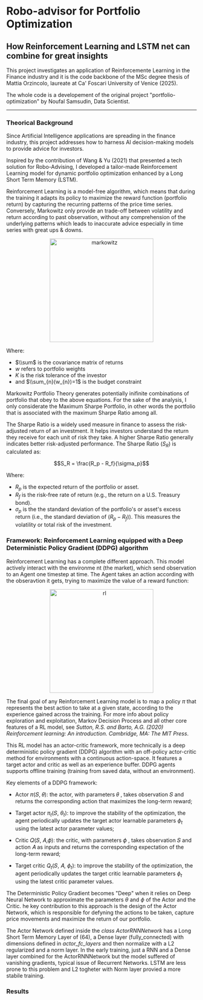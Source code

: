 # Robo-advisor for Portfolio Optimization
## How Reinforcement Learning and LSTM net can combine for great insights

This project investigates an application of Reinforcemente Learning in the Finance industry and it is the code backbone of the MSc degree thesis of Mattia Orzincolo, laureate at Ca' Foscari University of Venice (2025).

The whole code is a developement of the original project "portfolio-optimization" by Noufal Samsudin, Data Scientist.

---

### Theorical Background

Since Artificial Intelligence applications are spreading in the finance industry, this project addresses how to harness AI decision-making models to provide advice for investors.  

Inspired by the contribution of Wang & Yu (2021) that presented a tech solution for Robo-Advising, I developed a tailor-made Reinforcement Learning model for dynamic portfolio optimization enhanced by a Long Short Term Memory (LSTM).  

Reinforcement Learning is a model-free algorithm, which means that during the training it adapts its policy to maximize the reward function (portfolio return) by capturing the recurring patterns of the price time series. Conversely, Markowitz only provide an trade-off between volatility and return according to past observation, without any comprehension of the underlying patterns which leads to inaccurate advice especially in time series with great ups & downs.

<div align="center">
<img width="274" alt="markowitz" src="https://github.com/user-attachments/assets/5303db1c-09cd-4842-8383-c79a57ecd492" />
</div>

Where:
* $\\sum$ is the covariance matrix of returns
* $w$ refers to portfolio weights
* $K$ is the risk tolerance of the investor
* and $\\sum_{n}(w_{n})=1$ is the budget constraint
  

Markowitz Portfolio Theory generates potentially inifinite combinations of portfolio that obey to the above equations. For the sake of the analysis, I only considerate the Maximum Sharpe Portfolio, in other words the portfolio that is associated with the maximum Sharpe Ratio among all.

The Sharpe Ratio is a widely used measure in finance to assess the risk-adjusted return of an investment. It helps investors understand the return they receive for each unit of risk they take. A higher Sharpe Ratio generally indicates better risk-adjusted performance.
The Sharpe Ratio ($S_R$) is calculated as:

$$S_R = \frac{R_p - R_f}{\sigma_p}$$

Where:
* $R_p$ is the expected return of the portfolio or asset.
* $R_f$ is the risk-free rate of return (e.g., the return on a U.S. Treasury bond).
* $\sigma_p$ is the the standard deviation of the portfolio's or asset's excess return (i.e., the standard deviation of $(R_p - R_f)$). This measures the volatility or total risk of the investment.

### Framework: Reinforcement Learning equipped with a Deep Deterministic Policy Gradient (DDPG) algorithm

Reinforcement Learning has a complete different approach. This model actively interact with the environme
nt (the market), which send observation to an Agent one timestep at time. The Agent takes an action according with the obseravtion it gets, trying to maximize the value of a reward function:
<div align='center'>
<img width="274" alt="rl" src="https://github.com/user-attachments/assets/81fb4b33-22af-4a07-a1d0-b928b46e22b0" />
</div>

The final goal of any Reinforcement Learning model is to map a policy $\pi$ that represents the best action to take at a given state, according to the experience gained across the training. For more info about policy exploration and exploitation, Markov Decision Process and all other core features of a RL model, see *Sutton, R.S. and Barto, A.G. (2020) Reinforcement learning: An introduction. Cambridge, MA: The MIT Press*.  

This RL model has an actor-critic framework, more technically is a deep deterministic policy gradient (DDPG) algorithm with an off-policy actor-critic method for environments with a continuous action-space. It features a target actor and critic as well as an experience buffer. DDPG agents supports offline training (training from saved data, without an environment).

Key elements of a DDPG framework:

* Actor 𝜋(𝑆, 𝜃): the actor, with parameters 𝜃 , takes observation 𝑆 and returns the corresponding action that maximizes the long-term reward;

* Target actor $\pi_t$(𝑆, $\theta_t$): to improve the stability of the optimization, the agent periodically updates the target actor learnable parameters $\phi_t$ using the latest actor parameter values;

* Critic 𝑄(𝑆, 𝐴,𝜙): the critic, with parameters 𝜙 , takes observation 𝑆 and action 𝐴 as inputs and returns the corresponding expectation of the long-term reward;

* Target critic $Q_t$(𝑆, 𝐴, $\phi_t$): to improve the stability of the optimization, the agent periodically updates the target critic learnable parameters $\phi_t$ using the latest critic parameter values. 

The Deterministic Policy Gradient becomes "Deep" when it relies on Deep Neural Network to approximate the parameters $\theta$ and $\phi$ of the Actor and the Critic. 
he key contribution to this approach is the design of the Actor Network, which is responsible for defyning the actions to be taken, capture price movements and maximize the return of our portfolio.

The Actor Network defined inside the *class ActorRNNNetwork* has a Long Short Term Memory Layer of (64), a Dense layer (fully_connected) with dimensions defined in *actor_fc_layers*  and then normalize with a L2 regularized and a norm layer. In the early training, just a RNN and a Dense layer combined for the ActorRNNNetwork but the model suffered of vanishing gradients, typical issue of Recurrent Networks. LSTM are less prone to this problem and L2 togheter with Norm layer provied a more stabile training.


### Results
